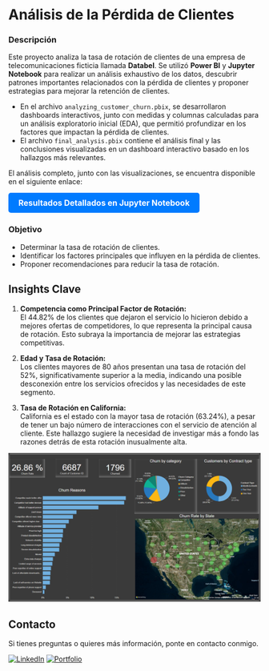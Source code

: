# **Análisis de la Pérdida de Clientes**

### **Descripción**

Este proyecto analiza la tasa de rotación de clientes de una empresa de telecomunicaciones ficticia llamada **Databel**. Se utilizó **Power BI** y **Jupyter Notebook** para realizar un análisis exhaustivo de los datos, descubrir patrones importantes relacionados con la pérdida de clientes y proponer estrategias para mejorar la retención de clientes.

- En el archivo `analyzing_customer_churn.pbix`, se desarrollaron dashboards interactivos, junto con medidas y columnas calculadas para un análisis exploratorio inicial (EDA), que permitió profundizar en los factores que impactan la pérdida de clientes.
- El archivo `final_analysis.pbix` contiene el análisis final y las conclusiones visualizadas en un dashboard interactivo basado en los hallazgos más relevantes.

El análisis completo, junto con las visualizaciones, se encuentra disponible en el siguiente enlace:

<a href="notebooks/churn_analysis_spanish.ipynb" style="display: inline-block; padding: 10px 20px; font-size: 16px; font-weight: bold; color: white; background-color: #007bff; text-align: center; text-decoration: none; border-radius: 5px;">Resultados Detallados en Jupyter Notebook</a>

### **Objetivo**

- Determinar la tasa de rotación de clientes.
- Identificar los factores principales que influyen en la pérdida de clientes.
- Proponer recomendaciones para reducir la tasa de rotación.

## **Insights Clave**

1. **Competencia como Principal Factor de Rotación:**  
   El 44.82% de los clientes que dejaron el servicio lo hicieron debido a mejores ofertas de competidores, lo que representa la principal causa de rotación. Esto subraya la importancia de mejorar las estrategias competitivas.

2. **Edad y Tasa de Rotación:**  
   Los clientes mayores de 80 años presentan una tasa de rotación del 52%, significativamente superior a la media, indicando una posible desconexión entre los servicios ofrecidos y las necesidades de este segmento.

3. **Tasa de Rotación en California:**  
   California es el estado con la mayor tasa de rotación (63.24%), a pesar de tener un bajo número de interacciones con el servicio de atención al cliente. Este hallazgo sugiere la necesidad de investigar más a fondo las razones detrás de esta rotación inusualmente alta.

![dashboard](visualizations/global_churn_rate.png)

## **Contacto**

Si tienes preguntas o quieres más información, ponte en contacto conmigo.

<a href="https://www.linkedin.com/in/jeanpaulomv/"><img src="https://img.shields.io/badge/jeanpaulomv-0077B5?style=for-the-badge&logo=linkedin&logoColor=white" alt="LinkedIn" height="30"></a>
<a href="https://www.datascienceportfol.io/jeanpaulomv"><img src="https://img.shields.io/badge/Portfolio-255E63?style=for-the-badge&logo=About.me&logoColor=white" alt="Portfolio" height="30"></a>
